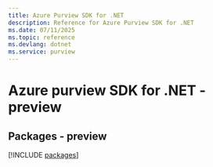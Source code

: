 ```yaml
---
title: Azure Purview SDK for .NET
description: Reference for Azure Purview SDK for .NET
ms.date: 07/11/2025
ms.topic: reference
ms.devlang: dotnet
ms.service: purview
---
```

# Azure purview SDK for .NET - preview
## Packages - preview
[!INCLUDE [packages](purview-index.md)]